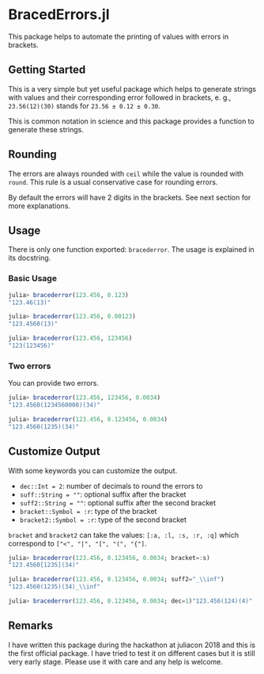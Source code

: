 # BracedErrors.jl

This package helps to automate the printing of values with errors in brackets.

## Getting Started

This is a very simple but yet useful package which helps to generate strings with values and their corresponding error followed in brackets, e. g., `23.56(12)(30)` stands for `23.56 ± 0.12 ± 0.30`.

This is common notation in science and this package provides a function to generate these strings.

## Rounding

The errors are always rounded with `ceil` while the value is rounded with `round`. This rule is a usual conservative case for rounding errors.

By default the errors will have 2 digits in the brackets. See next section for more explanations.

## Usage

There is only one function exported: `bracederror`.
The usage is explained in its docstring.

### Basic Usage

```julia
julia> bracederror(123.456, 0.123)
"123.46(13)"

julia> bracederror(123.456, 0.00123)
"123.4560(13)"

julia> bracederror(123.456, 123456)
"123(123456)"
```

### Two errors
You can provide two errors.

```julia
julia> bracederror(123.456, 123456, 0.0034)
"123.4560(1234560000)(34)"

julia> bracederror(123.456, 0.123456, 0.0034)
"123.4560(1235)(34)"
```

## Customize Output

With some keywords you can customize the output.

- `dec::Int = 2`: number of decimals to round the errors to
- `suff::String = ""`: optional suffix after the bracket
- `suff2::String = ""`: optional suffix after the second bracket
- `bracket::Symbol = :r`: type of the bracket
- `bracket2::Symbol = :r`: type of the second bracket

`bracket` and `bracket2` can take the values: `[:a, :l, :s, :r, :q]` which correspond to `["<", "|", "[", "(", "{"]`.

```julia
julia> bracederror(123.456, 0.123456, 0.0034; bracket=:s)
"123.4560[1235](34)"

julia> bracederror(123.456, 0.123456, 0.0034; suff2="_\\inf")
"123.4560(1235)(34)_\\inf"

julia> bracederror(123.456, 0.123456, 0.0034; dec=1)"123.456(124)(4)"
```

## Remarks

I have written this package during the hackathon at juliacon 2018 and this is the first official package.
I have tried to test it on different cases but it is still very early stage. Please use it with care and any help is welcome.


